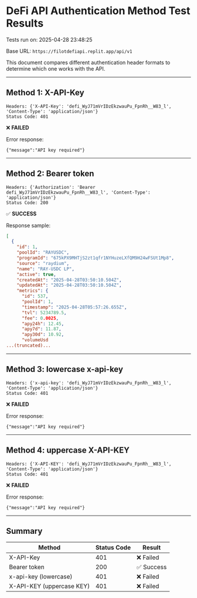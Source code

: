# DeFi API Authentication Method Test Results

Tests run on: 2025-04-28 23:48:25

Base URL: `https://filotdefiapi.replit.app/api/v1`

This document compares different authentication header formats to determine which one works with the API.

---

## Method 1: X-API-Key

```
Headers: {'X-API-Key': 'defi_WyJ71mVrIDzEkzwauPu_FpnRh__W83_l', 'Content-Type': 'application/json'}
Status Code: 401
```

❌ **FAILED**

Error response:
```
{"message":"API key required"}
```

---

## Method 2: Bearer token

```
Headers: {'Authorization': 'Bearer defi_WyJ71mVrIDzEkzwauPu_FpnRh__W83_l', 'Content-Type': 'application/json'}
Status Code: 200
```

✅ **SUCCESS**

Response sample:
```json
[
  {
    "id": 1,
    "poolId": "RAYUSDC",
    "programId": "675kPX9MHTjS2zt1qfr1NYHuzeLXfQM9H24wFSUt1Mp8",
    "source": "raydium",
    "name": "RAY-USDC LP",
    "active": true,
    "createdAt": "2025-04-28T03:50:10.504Z",
    "updatedAt": "2025-04-28T03:50:10.504Z",
    "metrics": {
      "id": 537,
      "poolId": 1,
      "timestamp": "2025-04-28T05:57:26.655Z",
      "tvl": 5234789.5,
      "fee": 0.0025,
      "apy24h": 12.45,
      "apy7d": 11.87,
      "apy30d": 10.92,
      "volumeUsd
...(truncated)...
```

---

## Method 3: lowercase x-api-key

```
Headers: {'x-api-key': 'defi_WyJ71mVrIDzEkzwauPu_FpnRh__W83_l', 'Content-Type': 'application/json'}
Status Code: 401
```

❌ **FAILED**

Error response:
```
{"message":"API key required"}
```

---

## Method 4: uppercase X-API-KEY

```
Headers: {'X-API-KEY': 'defi_WyJ71mVrIDzEkzwauPu_FpnRh__W83_l', 'Content-Type': 'application/json'}
Status Code: 401
```

❌ **FAILED**

Error response:
```
{"message":"API key required"}
```

---

## Summary

| Method | Status Code | Result |
|--------|-------------|--------|
| X-API-Key | 401 | ❌ Failed |
| Bearer token | 200 | ✅ Success |
| x-api-key (lowercase) | 401 | ❌ Failed |
| X-API-KEY (uppercase KEY) | 401 | ❌ Failed |
